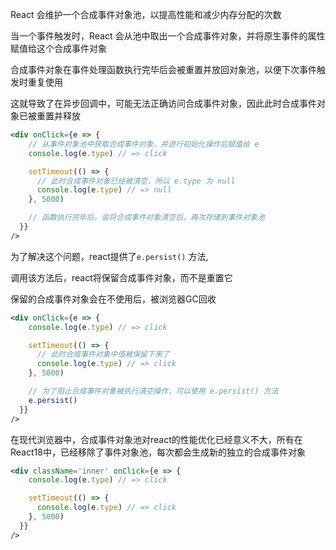 React 会维护一个合成事件对象池，以提高性能和减少内存分配的次数

当一个事件触发时，React 会从池中取出一个合成事件对象，并将原生事件的属性赋值给这个合成事件对象

合成事件对象在事件处理函数执行完毕后会被重置并放回对象池，以便下次事件触发时重复使用

这就导致了在异步回调中，可能无法正确访问合成事件对象，因此此时合成事件对象已被重置并释放

```jsx
<div onClick={e => {
    // 从事件对象池中获取合成事件对象，并进行初始化操作后赋值给 e
    console.log(e.type) // => click

    setTimeout(() => {
      // 此时合成事件对象已经被清空，所以 e.type 为 null
      console.log(e.type) // => null
    }, 5000)

    // 函数执行完毕后，会将合成事件对象清空后，再次存储到事件对象池
  }}
/>
```



为了解决这个问题，react提供了`e.persist()` 方法,

调用该方法后，react将保留合成事件对象，而不是重置它

保留的合成事件对象会在不使用后，被浏览器GC回收

```jsx
<div onClick={e => {
    console.log(e.type) // => click

    setTimeout(() => {
      // 此时合成事件对象中值被保留下来了
      console.log(e.type) // => click
    }, 5000)

    // 为了阻止合成事件对象被执行清空操作，可以使用 e.persist() 方法
    e.persist()
  }}
/>
```



在现代浏览器中，合成事件对象池对react的性能优化已经意义不大，所有在React18中，已经移除了事件对象池，每次都会生成新的独立的合成事件对象

```jsx
<div className='inner' onClick={e => {
    console.log(e.type) // => click

    setTimeout(() => {
      console.log(e.type) // => click
    }, 5000)
  }}
/>
```

